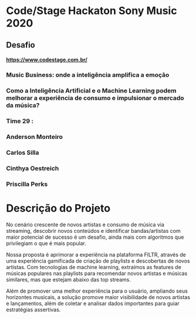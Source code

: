 # Code/Stage Hackaton Sony Music 2020

## Desafio
#### https://www.codestage.com.br/
### Music Business: onde a inteligência amplifica a emoção
### Como a Inteligência Artificial e o Machine Learning podem melhorar a experiência de consumo e impulsionar o mercado da música?
### Time 29 :

   ### Anderson Monteiro
   ### Carlos Silla
   ### Cinthya Oestreich
   ### Priscilla Perks


# Descrição do Projeto 

No cenário crescente de novos artistas e consumo de música via streaming, descobrir novos conteúdos e identificar bandas/artistas com maior potencial de sucesso é um desafio, ainda mais com algoritmos que privilegiam o que é mais popular. 

Nossa proposta é aprimorar a experiência na plataforma FILTR, através de uma experiência gamificada de criação de playlists e descobertas de novos artistas. Com tecnologias de machine learning, extraímos as features de músicas populares nas playlists para recomendar novos artistas e músicas similares, mas que estejam abaixo das top streams.

Além de promover uma melhor experiência para o usuário, ampliando seus horizontes musicais, a solução promove maior visibilidade de novos artistas e lançamentos, além de coletar e analisar dados importantes para guiar estratégias assertivas.
